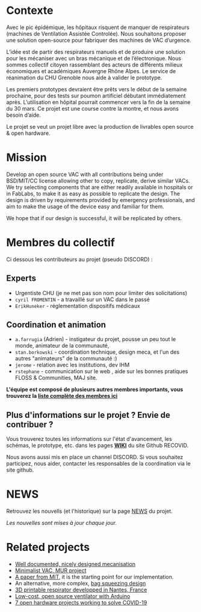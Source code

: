 # Contexte

Avec le pic épidémique, les hôpitaux risquent de manquer de respirateurs (machines de Ventilation Assistée Controlée). Nous souhaitons proposer une solution open-source pour fabriquer des machines de VAC d’urgence.

L’idée est de partir des respirateurs manuels et de produire une solution pour les mécaniser avec un bras mécanique et de l’électronique. Nous sommes collectif citoyen rassemblant des acteurs de différents milieux économiques et académiques Auvergne Rhône Alpes. Le service de réanimation du CHU Grenoble nous aide à valider le prototype.

Les premiers prototypes devraient être prêts vers le début de la semaine prochaine, pour des tests sur poumon artificiel débutant immédiatement après. L’utilisation en hôpital pourrait commencer vers la fin de la semaine du 30 mars.
Ce projet est une course contre la montre, et nous avons besoin d’aide.

Le projet se veut un projet libre avec la production de livrables open source & open hardware.

# Mission

Develop an open source VAC with all contributions being under BSD/MIT/CC license allowing other to copy, replicate, derive similar VACs. We try selecting components that are either readily available in hospitals or in FabLabs, to make it as easy as possible to replicate the design. The design is driven by requirements provided by emergency professionals, and aim to make the usage of the device easy and familiar for them.

We hope that if our design is successful, it will be replicated by others.

# Membres du collectif
Ci dessous les contributeurs au projet (pseudo DISCORD) :

## Experts

* Urgentiste CHU (je ne met pas son nom pour limiter des solicitations)
* ``cyril FROMENTIN`` - a travaillé sur un VAC dans le passé
* ``ErikHuneker`` - réglementation dispositifs médicaux

## Coordination et animation

* ``a.farrugia`` (Adrien) - instigateur du projet, pousse un peu tout le monde, animateur de la communauté,
* ``stan.borkowski`` - coordination technique, design meca, et l'un des autres "animateurs" de la communauté :)
* ``jerome`` - relation avec les institutions, dev IHM
* ``rstephane`` - communication sur le web , aide sur les bonnes pratiques FLOSS & Communities, MAJ site.

**L'équipe est composé de plusieurs autres membres importants, vous trouverez la [liste complète des membres ici](https://github.com/Recovid/Documentation/wiki/08-Les-membres-de-l'%C3%A9quipe)** 

## Plus d'informations sur le projet ? Envie de contribuer ? 
Vous trouverez toutes les informations sur l'état d'avancement, les schémas, le prototype, etc. dans les pages **[WIKI](https://github.com/Recovid/Documentation/wiki)** du site Github RECOVID. 

Nous avons aussi mis en place un channel DISCORD. 
Si vous souhaitez participez, nous aider, contacter les responsables de la coordination via le site github. 

# NEWS

Retrouvez les nouvells (et l'historique) sur la page [NEWS](https://github.com/Recovid/Documentation/wiki/00-News) du projet.

_Les nouvelles sont mises à jour chaque jour._

# Related projects

* [Well documented, nicely designed mecanisation](https://e-vent.mit.edu)
* [Minimalist VAC, MUR project](https://www.mur-project.org)
* [A paper from MIT](https://web.mit.edu/2.75/projects/DMD_2010_Al_Husseini.pdf), it is the starting point for our implementation.
* An alternative, more complex, [bag squeezing design](https://techcrunch.com/2020/03/19/open-source-project-spins-up-3d-printed-ventilator-validation-prototype-in-just-one-week/)
* [3D printable respirator developped in Nantes, France](https://github.com/covid-response-projects)
* [Low-cost, open source ventilator with Arduino](https://blog.arduino.cc/2020/03/17/designing-a-low-cost-open-source-ventilator-with-arduino/)
* [7 open hardware projects working to solve COVID-19](https://opensource.com/article/20/3/open-hardware-covid19)
